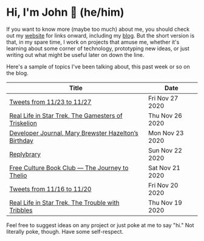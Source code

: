 # Hi, I'm John 👋 (he/him)

If you want to know more (maybe too much) about me, you should check out my [website](https://john.colagioia.net/) for links onward, including my [blog](https://john.colagioia.net/blog).  But the short version is that, in my spare time, I work on projects that amuse me, whether it's learning about some corner of technology, prototyping new ideas, or just writing out what might be useful later on down the line.

Here's a sample of topics I've been talking about, this past week or so on the blog.

|Title|Date|
|-----|-------|
|[Tweets from 11/23 to 11/27](https://john.colagioia.net/blog/media/2020/11/27/week.html)|Fri Nov 27 2020|
|[Real Life in Star Trek, The Gamesters of Triskelion](https://john.colagioia.net/blog/2020/11/26/games.html)|Thu Nov 26 2020|
|[Developer Journal, Mary Brewster Hazelton’s Birthday](https://john.colagioia.net/blog/2020/11/23/hazelton.html)|Mon Nov 23 2020|
|[Replybrary](https://john.colagioia.net/blog/2020/11/22/replybrary.html)|Sun Nov 22 2020|
|[Free Culture Book Club — The Journey to Thelio](https://john.colagioia.net/blog/2020/11/21/thelio.html)|Sat Nov 21 2020|
|[Tweets from 11/16 to 11/20](https://john.colagioia.net/blog/media/2020/11/20/week.html)|Fri Nov 20 2020|
|[Real Life in Star Trek, The Trouble with Tribbles](https://john.colagioia.net/blog/2020/11/19/trouble.html)|Thu Nov 19 2020|

Feel free to suggest ideas on any project or just poke at me to say "hi." Not literally poke, though. Have some self-respect.
